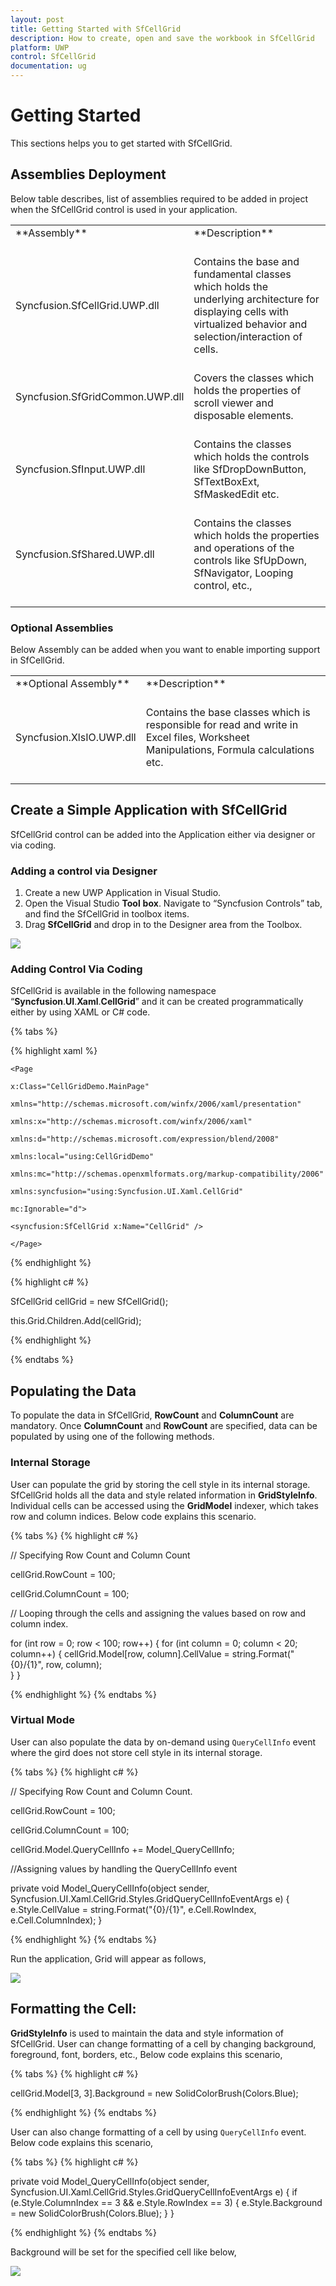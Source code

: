 ```yaml
---
layout: post
title: Getting Started with SfCellGrid 
description: How to create, open and save the workbook in SfCellGrid
platform: UWP
control: SfCellGrid
documentation: ug
---
```


# Getting Started

This sections helps you to get started with SfCellGrid.

## Assemblies Deployment

Below table describes, list of assemblies required to be added in project when the SfCellGrid control is used in your application.

<table>
<tr>
<td>
**Assembly**<br/><br/></td><td>
**Description**<br/><br/></td></tr>
<tr>
<td>
Syncfusion.SfCellGrid.UWP.dll<br/><br/></td><td>
Contains the base and fundamental classes which holds the underlying architecture for displaying cells with virtualized behavior and selection/interaction of cells.<br/><br/></td></tr>
<tr>
<td>
Syncfusion.SfGridCommon.UWP.dll<br/><br/></td><td>
Covers the classes which holds the properties of scroll viewer and disposable elements.<br/><br/></td></tr>
<tr>
<td>
Syncfusion.SfInput.UWP.dll<br/><br/></td><td>
Contains the classes which holds the controls like SfDropDownButton, SfTextBoxExt, SfMaskedEdit etc.<br/><br/></td></tr>
<tr>
<td>
Syncfusion.SfShared.UWP.dll<br/><br/></td><td>
Contains the classes which holds the properties and operations of the controls like SfUpDown, SfNavigator, Looping control, etc.,<br/><br/></td></tr>
</table>

### Optional Assemblies

Below Assembly can be added when you want to enable importing support in SfCellGrid. 

<table>
<tr>
<td>
**Optional Assembly**<br/><br/></td><td>
**Description**<br/><br/></td></tr>
<tr>
<td>
Syncfusion.XlsIO.UWP.dll<br/><br/></td><td>
Contains the base classes which is responsible for read and write in Excel files, Worksheet Manipulations, Formula calculations etc.<br/><br/></td></tr>
</table>


## Create a Simple Application with SfCellGrid

SfCellGrid control can be added into the Application either via designer or via coding.

### Adding a control via Designer

1. Create a new UWP Application in Visual Studio.
2. Open the Visual Studio **Tool** **box**. Navigate to “Syncfusion Controls” tab, and find the SfCellGrid in toolbox items.
3. Drag **SfCellGrid** and drop in to the Designer area from the Toolbox.

![](Getting-Started_images/SfCellGrid_UWP_img1.jpeg)

### Adding Control Via Coding

SfCellGrid is available in the following namespace “__Syncfusion__.__UI__.__Xaml__.__CellGrid__” and it can be created programmatically either by using XAML or C# code.

{% tabs %}

{% highlight xaml %}

    <Page
	
	x:Class="CellGridDemo.MainPage"
	
	xmlns="http://schemas.microsoft.com/winfx/2006/xaml/presentation"
	
	xmlns:x="http://schemas.microsoft.com/winfx/2006/xaml"
	
	xmlns:d="http://schemas.microsoft.com/expression/blend/2008"
	
	xmlns:local="using:CellGridDemo"
	
	xmlns:mc="http://schemas.openxmlformats.org/markup-compatibility/2006"
	
	xmlns:syncfusion="using:Syncfusion.UI.Xaml.CellGrid"
	
	mc:Ignorable="d">
	
	<syncfusion:SfCellGrid x:Name="CellGrid" />
	
	</Page>

{% endhighlight %}

{% highlight c# %}

SfCellGrid cellGrid = new SfCellGrid();

this.Grid.Children.Add(cellGrid);

{% endhighlight %}

{% endtabs %}

## Populating the Data

To populate the data in SfCellGrid, **RowCount** and **ColumnCount** are mandatory. Once **ColumnCount** and **RowCount** are specified, data can be populated by using one of the following methods.

### Internal Storage

User can populate the grid by storing the cell style in its internal storage. SfCellGrid holds all the data and style related information in **GridStyleInfo**. Individual cells can be accessed using the **GridModel** indexer, which takes row and column indices. Below code explains this scenario.

{% tabs %}
{% highlight c# %}

// Specifying Row Count and Column Count

cellGrid.RowCount = 100;

cellGrid.ColumnCount = 100;

// Looping through the cells and assigning the values based on row and column index.

for (int row = 0; row < 100; row++)
{
	for (int column = 0; column < 20; column++)
	{
		cellGrid.Model[row, column].CellValue = string.Format("{0}/{1}", row, column);  
	}
}

{% endhighlight %}
{% endtabs %}

### Virtual Mode

User can also populate the data by on-demand using `QueryCellInfo` event where the gird does not store cell style in its internal storage.

{% tabs %}
{% highlight c# %}

// Specifying Row Count and Column Count.

cellGrid.RowCount = 100;

cellGrid.ColumnCount = 100;

cellGrid.Model.QueryCellInfo += Model_QueryCellInfo;

//Assigning values by handling the QueryCellInfo event

private void Model_QueryCellInfo(object sender, Syncfusion.UI.Xaml.CellGrid.Styles.GridQueryCellInfoEventArgs e)
{
	e.Style.CellValue = string.Format("{0}/{1}", e.Cell.RowIndex, e.Cell.ColumnIndex);
}

{% endhighlight %}
{% endtabs %}

Run the application, Grid will appear as follows,

![](Getting-Started_images/SfCellGrid_UWP_img2.jpeg)


## Formatting the Cell:

**GridStyleInfo** is used to maintain the data and style information of SfCellGrid. User can change formatting of a cell by changing background, foreground, font, borders, etc., Below code explains this scenario,

{% tabs %}
{% highlight c# %}

cellGrid.Model[3, 3].Background = new SolidColorBrush(Colors.Blue);

{% endhighlight %}
{% endtabs %}

User can also change formatting of a cell by using `QueryCellInfo` event. Below code explains this scenario,

{% tabs %}
{% highlight c# %}

private void Model_QueryCellInfo(object sender, Syncfusion.UI.Xaml.CellGrid.Styles.GridQueryCellInfoEventArgs e)
{
	if (e.Style.ColumnIndex == 3 && e.Style.RowIndex == 3)
	{
		e.Style.Background = new SolidColorBrush(Colors.Blue);
	}
}

{% endhighlight %}
{% endtabs %}

Background will be set for the specified cell like below,

![](Getting-Started_images/SfCellGrid_UWP_img3.jpeg)


